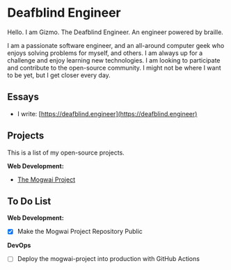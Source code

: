 # Deafblind Engineer

Hello. I am Gizmo. The Deafblind Engineer. An engineer powered by braille.

I am a passionate software engineer, and an all-around computer geek who enjoys solving problems for myself, and others. I am always up for a challenge and enjoy learning new technologies. I am looking to participate and contribute to the open-source community. I might not be where I want to be yet, but I get closer every day.

## Essays
* I write: [https://deafblind.engineer](https://deafblind.engineer)

## Projects
This is a list of my open-source projects.

**Web Development:**
* [The Mogwai Project]( https://github.com/DeafblindEngineer/mogwai-project)

## To Do List

**Web Development:**
- [x] Make the Mogwai Project Repository Public

**DevOps**
- [ ] Deploy the mogwai-project into production with GitHub Actions
